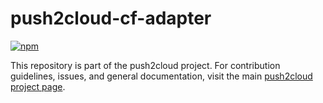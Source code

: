 # push2cloud-cf-adapter

[![npm](https://img.shields.io/npm/v/push2cloud-cf-adapter.svg)](https://npmjs.org/package/push2cloud-cf-adapter)

This repository is part of the push2cloud project. For contribution guidelines, issues, and general documentation, visit the main [push2cloud project page](https://github.com/push2cloud/push2cloud).
